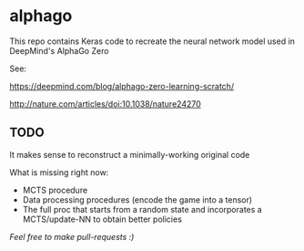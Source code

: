 # alphago

This repo contains Keras code to recreate the neural network model used in DeepMind's AlphaGo Zero

See:

https://deepmind.com/blog/alphago-zero-learning-scratch/

http://nature.com/articles/doi:10.1038/nature24270

## TODO

It makes sense to reconstruct a minimally-working original code

What is missing right now:
* MCTS procedure
* Data processing procedures (encode the game into a tensor)
* The full proc that starts from a random state and incorporates a MCTS/update-NN to obtain better policies

*Feel free to make pull-requests :)*
